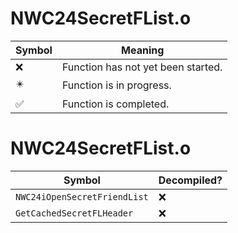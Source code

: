 # NWC24SecretFList.o
| Symbol | Meaning 
| ------------- | ------------- 
| :x: | Function has not yet been started. 
| :eight_pointed_black_star: | Function is in progress. 
| :white_check_mark: | Function is completed. 


# NWC24SecretFList.o
| Symbol | Decompiled? |
| ------------- | ------------- |
| `NWC24iOpenSecretFriendList` | :x: |
| `GetCachedSecretFLHeader` | :x: |
